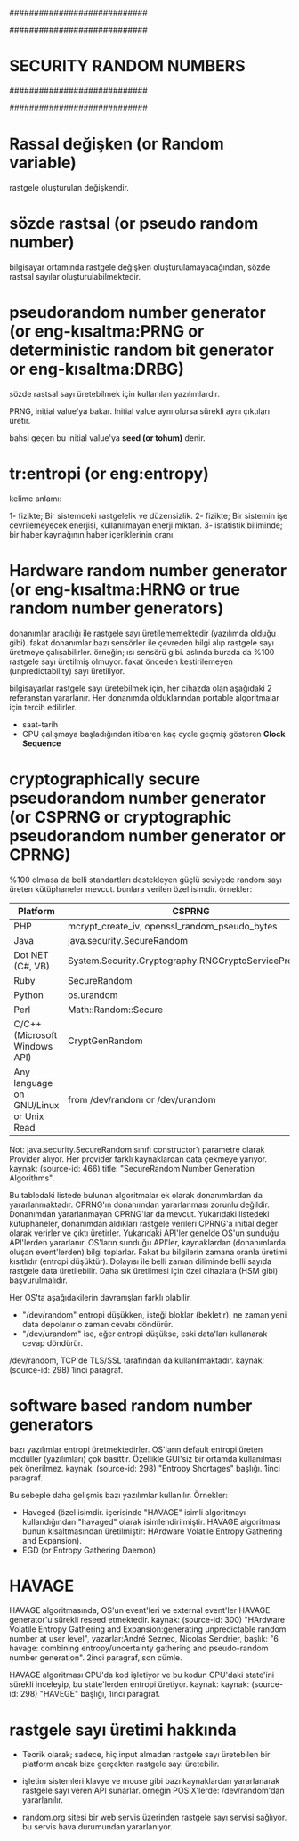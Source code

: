 ############################

############################
# SECURITY RANDOM NUMBERS
############################

############################

# Rassal değişken (or Random variable)
rastgele oluşturulan değişkendir.

# sözde rastsal (or pseudo random number)
bilgisayar ortamında rastgele değişken oluşturulamayacağından, sözde rastsal sayılar oluşturulabilmektedir.

# pseudorandom number generator (or eng-kısaltma:PRNG or deterministic random bit generator or eng-kısaltma:DRBG)
sözde rastsal sayı üretebilmek için kullanılan yazılımlardır.

PRNG, initial value'ya bakar. Initial value aynı olursa sürekli aynı çıktıları üretir.

bahsi geçen bu initial value'ya __seed (or tohum)__ denir.

# tr:entropi (or eng:entropy)
kelime anlamı:

1- fizikte; Bir sistemdeki rastgelelik ve düzensizlik.
2- fizikte; Bir sistemin işe çevrilemeyecek enerjisi, kullanılmayan enerji miktarı.
3- istatistik biliminde; bir haber kaynağının haber içeriklerinin oranı.

# Hardware random number generator (or eng-kısaltma:HRNG or true random number generators)
donanımlar aracılığı ile rastgele sayı üretilememektedir (yazılımda olduğu gibi). fakat donanımlar bazı sensörler ile çevreden bilgi alıp rastgele sayı üretmeye çalışabilirler. örneğin; ısı sensörü gibi. aslında burada da %100 rastgele sayı üretilmiş olmuyor. fakat önceden kestirilemeyen (unpredictability) sayı üretiliyor.

bilgisayarlar rastgele sayı üretebilmek için, her cihazda olan aşağıdaki 2 referanstan yararlanır. Her donanımda olduklarından portable algoritmalar için tercih edilirler.
- saat-tarih
- CPU çalışmaya başladığından itibaren kaç cycle geçmiş gösteren __Clock Sequence__

# cryptographically secure pseudorandom number generator (or CSPRNG or cryptographic pseudorandom number generator or CPRNG)
%100 olmasa da belli standartları destekleyen güçlü seviyede random sayı üreten kütüphaneler mevcut. bunlara verilen özel isimdir. örnekler:

| Platform                               | CSPRNG                                                |
|----------------------------------------|-------------------------------------------------------|
| PHP                                    | mcrypt_create_iv, openssl_random_pseudo_bytes         |
| Java                                   | java.security.SecureRandom                            |
| Dot NET (C#, VB)                       | System.Security.Cryptography.RNGCryptoServiceProvider |
| Ruby                                   | SecureRandom                                          |
| Python                                 | os.urandom                                            |
| Perl                                   | Math::Random::Secure                                  |
| C/C++ (Microsoft Windows API)                    | CryptGenRandom                                        |
| Any language on GNU/Linux or Unix	Read | from /dev/random or /dev/urandom                      |

Not: java.security.SecureRandom sınıfı constructor'ı parametre olarak Provider alıyor. Her provider farklı kaynaklardan data çekmeye yarıyor. kaynak: (source-id: 466) title: "SecureRandom Number Generation Algorithms".

Bu tablodaki listede bulunan algoritmalar ek olarak donanımlardan da yararlanmaktadır. CPRNG'ın donanımdan yararlanması zorunlu değildir. Donanımdan yararlanmayan CPRNG'lar da mevcut. Yukarıdaki listedeki kütüphaneler, donanımdan aldıkları rastgele verileri CPRNG'a initial değer olarak verirler ve çıktı üretirler. Yukarıdaki API'ler genelde OS'un sunduğu API'lerden yararlanır. OS'ların sunduğu API'ler, kaynaklardan (donanımlarda oluşan event'lerden) bilgi toplarlar. Fakat bu bilgilerin zamana oranla üretimi kısıtlıdır (entropi düşüktür). Dolayısı ile belli zaman diliminde belli sayıda rastgele data üretilebilir. Daha sık üretilmesi için özel cihazlara (HSM gibi) başvurulmalıdır.

Her OS'ta aşağıdakilerin davranışları farklı olabilir.
- "/dev/random" entropi düşükken, isteği bloklar (bekletir). ne zaman yeni data depolanır o zaman cevabı döndürür.
- "/dev/urandom" ise, eğer entropi düşükse, eski data'ları kullanarak cevap döndürür.

/dev/random, TCP'de TLS/SSL tarafından da kullanılmaktadır. kaynak: (source-id: 298) 1inci paragraf.

# software based random number generators
bazı yazılımlar entropi üretmektedirler. OS'ların default entropi üreten modüller (yazılımları) çok basittir. Özellikle GUI'siz bir ortamda kullanılması pek önerilmez. kaynak: (source-id: 298) "Entropy Shortages" başlığı. 1inci paragraf.

Bu sebeple daha gelişmiş bazı yazılımlar kullanılır. Örnekler:
- Haveged (özel isimdir. içerisinde "HAVAGE" isimli algoritmayı kullandığından "havaged" olarak isimlendirilmiştir. HAVAGE algoritması bunun kısaltmasından üretilmiştir: HArdware Volatile Entropy Gathering and Expansion).
- EGD (or Entropy Gathering Daemon)

# HAVAGE
HAVAGE algoritmasında, OS'un event'leri ve external event'ler HAVAGE generator'u sürekli reseed etmektedir. kaynak: (source-id: 300) "HArdware Volatile Entropy Gathering and Expansion:generating unpredictable random number at user level", yazarlar:André Seznec, Nicolas Sendrier, başlık: "6 havage: combining entropy/uncertainty gathering and pseudo-random number generation". 2inci paragraf, son cümle.

HAVAGE algoritması CPU'da kod işletiyor ve bu kodun CPU'daki state'ini sürekli inceleyip, bu state'lerden entropi üretiyor. kaynak: kaynak: (source-id: 298) "HAVEGE" başlığı, 1inci paragraf.

# rastgele sayı üretimi hakkında

- Teorik olarak; sadece, hiç input almadan rastgele sayı üretebilen bir platform ancak bize gerçekten rastgele sayı üretebilir.

- işletim sistemleri klavye ve mouse gibi bazı kaynaklardan yararlanarak rastgele sayı veren API sunarlar. örneğin POSIX'lerde: /dev/random'dan yararlanılır.

- random.org sitesi bir web servis üzerinden rastgele sayı servisi sağlıyor. bu servis hava durumundan yararlanıyor.
